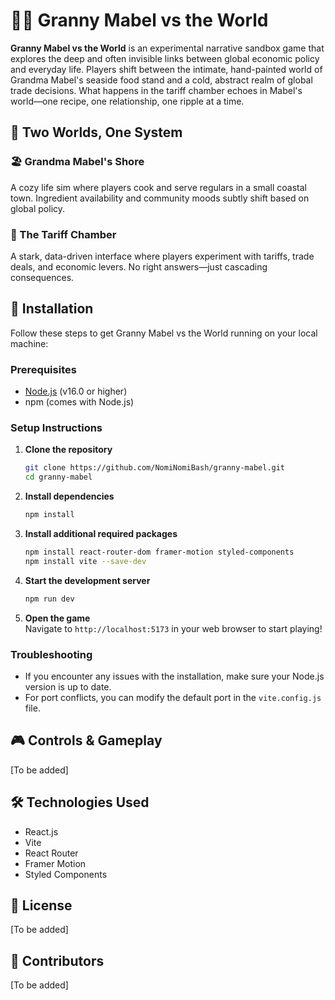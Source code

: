 # 🧓🥫 Granny Mabel vs the World

**Granny Mabel vs the World** is an experimental narrative sandbox game that explores the deep and often invisible links between global economic policy and everyday life. Players shift between the intimate, hand-painted world of Grandma Mabel's seaside food stand and a cold, abstract realm of global trade decisions. What happens in the tariff chamber echoes in Mabel's world—one recipe, one relationship, one ripple at a time.

## 🔄 Two Worlds, One System

### 🏖 Grandma Mabel's Shore  
A cozy life sim where players cook and serve regulars in a small coastal town. Ingredient availability and community moods subtly shift based on global policy.

### 🧮 The Tariff Chamber  
A stark, data-driven interface where players experiment with tariffs, trade deals, and economic levers. No right answers—just cascading consequences.

## 🚀 Installation

Follow these steps to get Granny Mabel vs the World running on your local machine:

### Prerequisites

- [Node.js](https://nodejs.org/) (v16.0 or higher)
- npm (comes with Node.js)

### Setup Instructions

1. **Clone the repository**
   ```bash
   git clone https://github.com/NomiNomiBash/granny-mabel.git
   cd granny-mabel
   ```

2. **Install dependencies**
   ```bash
   npm install
   ```

3. **Install additional required packages**
   ```bash
   npm install react-router-dom framer-motion styled-components
   npm install vite --save-dev
   ```

4. **Start the development server**
   ```bash
   npm run dev
   ```

5. **Open the game**  
   Navigate to `http://localhost:5173` in your web browser to start playing!

### Troubleshooting

- If you encounter any issues with the installation, make sure your Node.js version is up to date.
- For port conflicts, you can modify the default port in the `vite.config.js` file.

## 🎮 Controls & Gameplay

[To be added]

## 🛠️ Technologies Used

- React.js
- Vite
- React Router
- Framer Motion
- Styled Components

## 📝 License

[To be added]

## 👥 Contributors

[To be added]
